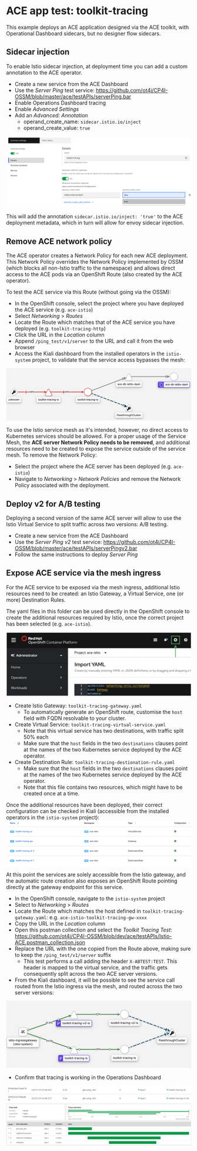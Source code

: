 # ACE app test: toolkit-tracing
This example deploys an ACE application designed via the ACE toolkit, with Operational Dashboard sidecars, but no designer flow sidecars.

## Sidecar injection
To enable Istio sidecar injection, at deployment time you can add a custom annotation to the ACE operator.
- Create a new service from the ACE Dashboard
- Use the *Server Ping* test service: https://github.com/ot4i/CP4I-OSSM/blob/master/ace/testAPIs/serverPing.bar
- Enable Operations Dashboard tracing
- Enable *Advanced Settings*
- Add an *Advanced: Annotation*
  - operand_create_name: `sidecar.istio.io/inject`
  - operand_create_value: `true`

![toolkit-tracing-annotation](https://github.com/ot4i/CP4I-OSSM/blob/dev/images/toolkit-tracing-annotation.png)


This will add the annotation `sidecar.istio.io/inject: 'true'` to the ACE deployment metadata, which in turn will allow for envoy sidecar injection.

## Remove ACE network policy
The ACE operator creates a Network Policy for each new ACE deployment. This Network Policy overrides the Network Policy implemented by OSSM (which blocks all non-Istio traffic to the namespace) and allows direct access to the ACE pods via an OpenShift Route (also created by the ACE operator).

To test the ACE service via this Route (without going via the OSSM):
- In the OpenShift console, select the project where you have deployed the ACE service (e.g. `ace-istio`)
- Select *Networking* > *Routes*
- Locate the Route which matches that of the ACE service you have deployed (e.g. `toolkit-tracing-http`)
- Click the URL in the *Location* column
- Append `/ping_test/v1/server` to the URL and call it from the web browser
- Access the Kiali dashboard from the installed operators in the `istio-system` project, to validate that the service access bypasses the mesh:


![toolkit-tracing-direct](https://github.com/ot4i/CP4I-OSSM/blob/dev/images/toolkit-tracing-direct.png)

To use the Istio service mesh as it's intended, however, no direct access to Kubernetes services should be allowed. For a proper usage of the Service Mesh, the **ACE server Network Policy needs to be removed**, and additional resources need to be created to expose the service outside of the service mesh. To remove the Network Policy:
- Select the project where the ACE server has been deployed (e.g. `ace-istio`)
- Navigate to *Networking* > *Network Policies* and remove the Network Policy associated with the deployment.

## Deploy v2 for A/B testing
Deploying a second version of the same ACE server will allow to use the Istio Virtual Service to split traffic across two versions: A/B testing.
- Create a new service from the ACE Dashboard
- Use the *Server Ping v2* test service: https://github.com/ot4i/CP4I-OSSM/blob/master/ace/testAPIs/serverPingv2.bar
- Follow the same instructions to deploy *Server Ping*

## Expose ACE service via the mesh ingress
For the ACE service to be exposed via the mesh ingress, additional Istio resources need to be created: an Istio Gateway, a Virtual Service, one (or more) Destination Rules.

The yaml files in this folder can be used directly in the OpenShift console to create the additional resources required by Istio, once the correct project has been selected (e.g. `ace-istio`).


![ocp-add-resource](https://github.com/ot4i/CP4I-OSSM/blob/dev/images/ocp-add-resource.png)
- Create Istio Gateway: `toolkit-tracing-gateway.yaml`
  - To automatically generate an OpenShift route, customise the `host` field with FQDN resolvable to your cluster.
- Create Virtual Service: `toolkit-tracing-virtual-service.yaml`
  - Note that this virtual service has two destinations, with traffic split 50% each
  - Make sure that the `host` fields in the two `destinations` clauses point at the names of the two Kubernetes service deployed by the ACE operator.
- Create Destination Rule: `toolkit-tracing-destionation-rule.yaml`
  - Make sure that the `host` fields in the two `destinations` clauses point at the names of the two Kubernetes service deployed by the ACE operator.
  - Note that this file contains two resources, which might have to be created once at a time.

Once the additional resources have been deployed, their correct configuration can be checked in Kiali (accessible from the installed operators in the `istio-system` project):
![toolkit-tracing-kiali-config](https://github.com/ot4i/CP4I-OSSM/blob/dev/images/toolkit-tracing-kiali-config.png)

At this point the services are solely accessible from the Istio gateway, and the automatic route creation also exposes an OpenShift Route pointing directly at the gateway endpoint for this service.

- In the OpenShift console, navigate to the `istio-system` project
- Select to *Networking* > *Routes*
- Locate the Route which matches the host defined in `toolkit-tracing-gateway.yaml`: e.g. `ace-istio-toolkit-tracing-gw-xxxx`
- Copy the URL in the *Location* column
- Open this postman collection and select the *Toolkit Tracing Test*: https://github.com/ot4i/CP4I-OSSM/blob/dev/ace/testAPIs/Istio-ACE.postman_collection.json
- Replace the URL with the one copied from the Route above, making sure to keep the `/ping_test/v1/server` suffix
  -  This test performs a call adding the header `X-ABTEST:TEST`. This header is mapped to the virtual service, and the traffic gets consequently split across the two ACE server versions.
- From the Kiali dashboard, it will be possible to see the service call routed from the Istio ingress via the mesh, and routed across the two server versions:


![toolkit-tracing-kiali](https://github.com/ot4i/CP4I-OSSM/blob/dev/images/toolkit-tracing-kiali.png)


- Confirm that tracing is working in the Operations Dashboard


![tracing-2versions](https://github.com/ot4i/CP4I-OSSM/blob/dev/images/tracing-2versions.png)
![pingtest-tracing](https://github.com/ot4i/CP4I-OSSM/blob/dev/images/pingtest-tracing.png)
